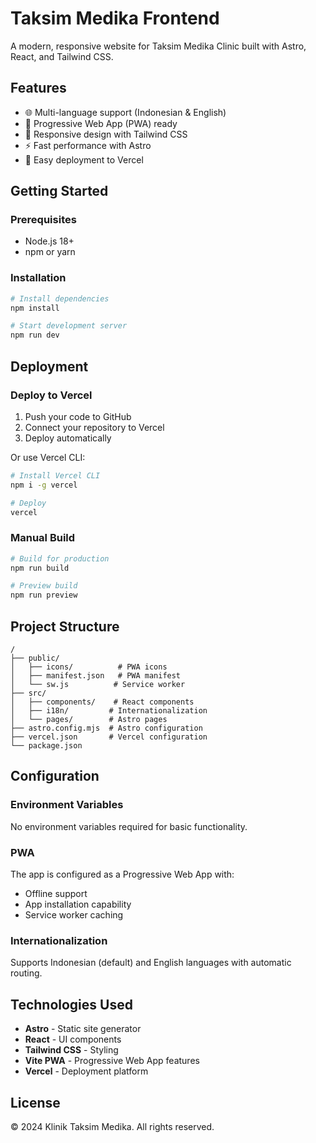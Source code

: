 # Taksim Medika Frontend

A modern, responsive website for Taksim Medika Clinic built with Astro, React, and Tailwind CSS.

## Features

- 🌐 Multi-language support (Indonesian & English)
- 📱 Progressive Web App (PWA) ready
- 🎨 Responsive design with Tailwind CSS
- ⚡ Fast performance with Astro
- 🔧 Easy deployment to Vercel

## Getting Started

### Prerequisites

- Node.js 18+ 
- npm or yarn

### Installation

```bash
# Install dependencies
npm install

# Start development server
npm run dev
```

## Deployment

### Deploy to Vercel

1. Push your code to GitHub
2. Connect your repository to Vercel
3. Deploy automatically

Or use Vercel CLI:

```bash
# Install Vercel CLI
npm i -g vercel

# Deploy
vercel
```

### Manual Build

```bash
# Build for production
npm run build

# Preview build
npm run preview
```

## Project Structure

```
/
├── public/
│   ├── icons/          # PWA icons
│   ├── manifest.json   # PWA manifest
│   └── sw.js          # Service worker
├── src/
│   ├── components/    # React components
│   ├── i18n/         # Internationalization
│   └── pages/        # Astro pages
├── astro.config.mjs  # Astro configuration
├── vercel.json       # Vercel configuration
└── package.json
```

## Configuration

### Environment Variables

No environment variables required for basic functionality.

### PWA

The app is configured as a Progressive Web App with:
- Offline support
- App installation capability
- Service worker caching

### Internationalization

Supports Indonesian (default) and English languages with automatic routing.

## Technologies Used

- **Astro** - Static site generator
- **React** - UI components
- **Tailwind CSS** - Styling
- **Vite PWA** - Progressive Web App features
- **Vercel** - Deployment platform

## License

© 2024 Klinik Taksim Medika. All rights reserved.
